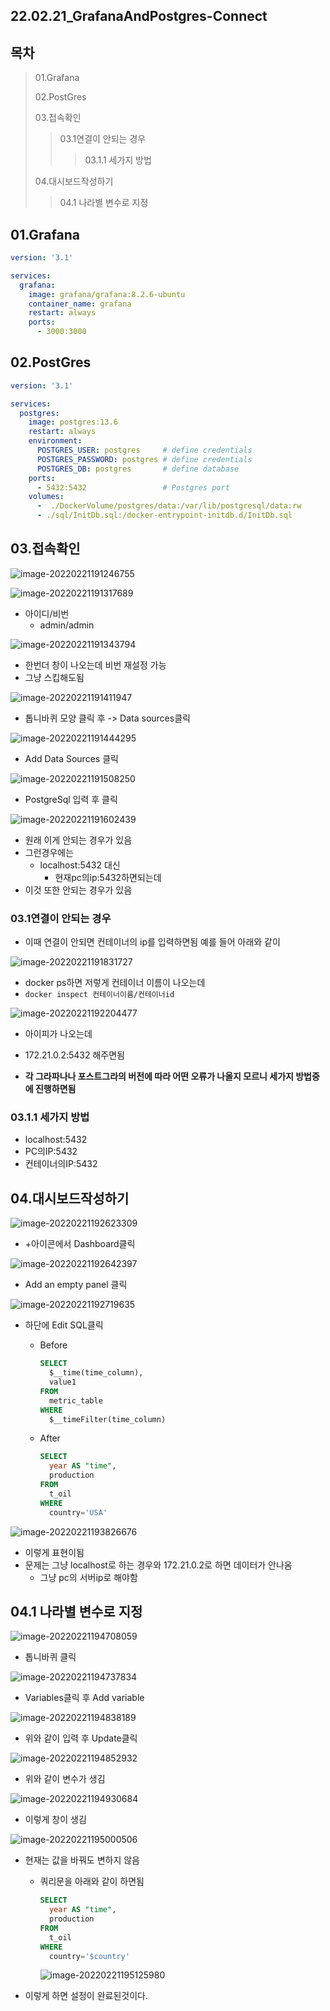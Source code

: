 ## 22.02.21_GrafanaAndPostgres-Connect

## 목차

> 01.Grafana
>
> 02.PostGres
>
> 03.접속확인
>
> > 03.1연결이 안되는 경우
> >
> > > 03.1.1 세가지 방법
>
>  04.대시보드작성하기
>
> > 04.1 나라별 변수로 지정

## 01.Grafana

```yaml
version: '3.1'

services:
  grafana:
    image: grafana/grafana:8.2.6-ubuntu
    container_name: grafana
    restart: always
    ports:
      - 3000:3000
```

## 02.PostGres

```yaml
version: '3.1'

services:
  postgres:
    image: postgres:13.6
    restart: always
    environment:
      POSTGRES_USER: postgres     # define credentials
      POSTGRES_PASSWORD: postgres # define credentials
      POSTGRES_DB: postgres       # define database
    ports:
      - 5432:5432                 # Postgres port
    volumes:
      -  ./DockerVolume/postgres/data:/var/lib/postgresql/data:rw
      - ./sql/InitDb.sql:/docker-entrypoint-initdb.d/InitDb.sql
```

## 03.접속확인

![image-20220221191246755](22.02.21_GrafanaAndPostgres-Connect.assets/image-20220221191246755.png)

![image-20220221191317689](22.02.21_GrafanaAndPostgres-Connect.assets/image-20220221191317689.png)

- 아이디/비번
  - admin/admin

![image-20220221191343794](22.02.21_GrafanaAndPostgres-Connect.assets/image-20220221191343794.png)

- 한번더 창이 나오는데 비번 재설정 가능
- 그냥 스킵해도됨

![image-20220221191411947](22.02.21_GrafanaAndPostgres-Connect.assets/image-20220221191411947.png)

- 톱니바퀴 모양 클릭 후 -> Data sources클릭

![image-20220221191444295](22.02.21_GrafanaAndPostgres-Connect.assets/image-20220221191444295.png)

- Add Data Sources 클릭

![image-20220221191508250](22.02.21_GrafanaAndPostgres-Connect.assets/image-20220221191508250.png)

- PostgreSql 입력 후 클릭

![image-20220221191602439](22.02.21_GrafanaAndPostgres-Connect.assets/image-20220221191602439.png)

- 원래 이게 안되는 경우가 있음
- 그런경우에는
  - localhost:5432 대신
    - 현재pc의ip:5432하면되는데
- 이것 또한 안되는 경우가 있음

### 03.1연결이 안되는 경우

- 이때 연결이 안되면 컨테이너의 ip를 입력하면됨 예를 들어 아래와 같이

![image-20220221191831727](22.02.21_GrafanaAndPostgres-Connect.assets/image-20220221191831727.png)

- docker ps하면 저렇게 컨테이너 이름이 나오는데
- `docker inspect 컨테이너이름/컨테이너id`

![image-20220221192204477](22.02.21_GrafanaAndPostgres-Connect.assets/image-20220221192204477.png)

- 아이피가 나오는데
- 172.21.0.2:5432 해주면됨

- **각 그라파나나 포스트그라의 버전에 따라 어떤 오류가 나올지 모르니 세가지 방법중에 진행하면됨**

### 03.1.1 세가지 방법

- localhost:5432
- PC의IP:5432
- 컨테이너의IP:5432

## 04.대시보드작성하기

![image-20220221192623309](22.02.21_GrafanaAndPostgres-Connect.assets/image-20220221192623309.png)

- +아이콘에서 Dashboard클릭

![image-20220221192642397](22.02.21_GrafanaAndPostgres-Connect.assets/image-20220221192642397.png)

- Add an empty panel 클릭

![image-20220221192719635](22.02.21_GrafanaAndPostgres-Connect.assets/image-20220221192719635.png)

- 하단에 Edit SQL클릭

  - Before

    ```sql
    SELECT
      $__time(time_column),
      value1
    FROM
      metric_table
    WHERE
      $__timeFilter(time_column)
    ```

  - After

    ```sql
    SELECT
      year AS "time",
      production
    FROM
      t_oil
    WHERE
      country='USA'
    ```

    

![image-20220221193826676](22.02.21_GrafanaAndPostgres-Connect.assets/image-20220221193826676.png)

- 이렇게 표현이됨
- 문제는 그냥 localhost로 하는 경우와 172.21.0.2로 하면 데이터가 안나옴
  - 그냥 pc의 서버ip로 해야함

## 04.1 나라별 변수로 지정

![image-20220221194708059](22.02.21_GrafanaAndPostgres-Connect.assets/image-20220221194708059.png)

-  톱니바퀴 클릭

![image-20220221194737834](22.02.21_GrafanaAndPostgres-Connect.assets/image-20220221194737834.png)

- Variables클릭 후 Add variable

![image-20220221194838189](22.02.21_GrafanaAndPostgres-Connect.assets/image-20220221194838189.png)

- 위와 같이 입력 후 Update클릭

![image-20220221194852932](22.02.21_GrafanaAndPostgres-Connect.assets/image-20220221194852932.png)

- 위와 같이 변수가 생김

![image-20220221194930684](22.02.21_GrafanaAndPostgres-Connect.assets/image-20220221194930684.png)

- 이렇게 창이 생김

![image-20220221195000506](22.02.21_GrafanaAndPostgres-Connect.assets/image-20220221195000506.png)

- 현재는 값을 바꿔도 변하지 않음

  - 쿼리문을 아래와 같이 하면됨

    ```sql
    SELECT
      year AS "time",
      production
    FROM
      t_oil
    WHERE
      country='$country'
    ```

    ![image-20220221195125980](22.02.21_GrafanaAndPostgres-Connect.assets/image-20220221195125980.png)

- 이렇게 하면 설정이 완료된것이다.